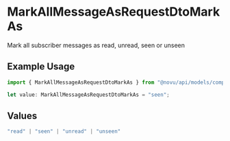 # MarkAllMessageAsRequestDtoMarkAs

Mark all subscriber messages as read, unread, seen or unseen

## Example Usage

```typescript
import { MarkAllMessageAsRequestDtoMarkAs } from "@novu/api/models/components";

let value: MarkAllMessageAsRequestDtoMarkAs = "seen";
```

## Values

```typescript
"read" | "seen" | "unread" | "unseen"
```